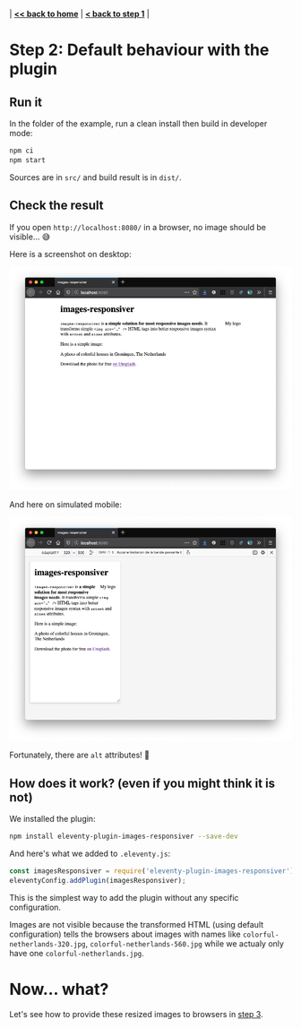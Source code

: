 | **[<< back to home](../../)** | **[< back to step 1](../01-without-plugin/#readme)** |

# Step 2: Default behaviour with the plugin

## Run it

In the folder of the example, run a clean install then build in developer mode:

```bash
npm ci
npm start
```

Sources are in `src/` and build result is in `dist/`.

## Check the result

If you open `http://localhost:8080/` in a browser, no image should be visible… 😅

Here is a screenshot on desktop:

![screenshot on desktop](screenshot-desktop.png)

And here on simulated mobile:

![screenshot on desktop](screenshot-mobile.png)

Fortunately, there are `alt` attributes! 💪

## How does it work? (even if you might think it is not)

We installed the plugin:

```bash
npm install eleventy-plugin-images-responsiver --save-dev
```

And here's what we added to `.eleventy.js`:

```javascript
const imagesResponsiver = require('eleventy-plugin-images-responsiver');
eleventyConfig.addPlugin(imagesResponsiver);
```

This is the simplest way to add the plugin without any specific configuration.

Images are not visible because the transformed HTML (using default configuration) tells the browsers about images with names like `colorful-netherlands-320.jpg`, `colorful-netherlands-560.jpg` while we actualy only have one `colorful-netherlands.jpg`.

# Now… what?

Let's see how to provide these resized images to browsers in [step 3](../03-resized-images/#readme).
